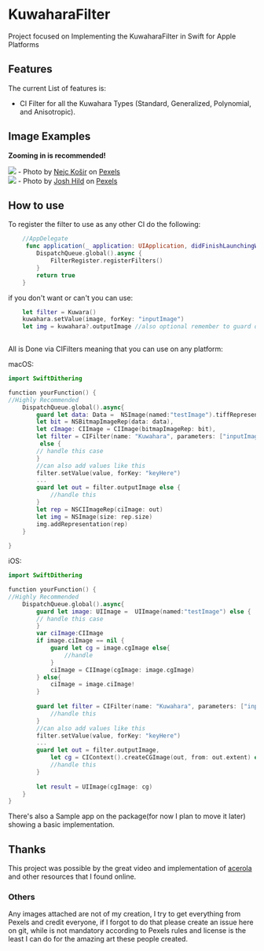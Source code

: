 # KuwaharaFilter
Project focused on Implementing the KuwaharaFilter in Swift for Apple Platforms

## Features
The current List of features is:
- CI Filter for all the Kuwahara Types (Standard, Generalized, Polynomial, and Anisotropic).


## Image Examples
**Zooming in is recommended!**

<img src= "https://i.imgur.com/yifMsZ9.jpg"/>
    - Photo by <a href="https://www.pexels.com/@nejc-kosir-108379/">Nejc Košir</a> on <a href="https://www.pexels.com/photo/green-leafed-tree-338936/">Pexels</a><br>
         


<img src= "https://i.imgur.com/xtORE67.png"/>
    - Photo by <a href="https://www.pexels.com/@josh-hild-1270765/">Josh Hild</a> on <a href="https://www.pexels.com/photo/bird-s-eye-view-photography-of-lighted-city-3573383/">Pexels</a>
    
    
## How to use

To register the filter to use as any other CI do the following:
```Swift
    //AppDelegate
     func application(_ application: UIApplication, didFinishLaunchingWithOptions launchOptions: [UIApplication.LaunchOptionsKey: Any]?) -> Bool {
        DispatchQueue.global().async {
            FilterRegister.registerFilters()
        }
        return true
    }
```
if you don't want or can't you can use:
```Swift
    let filter = Kuwara()
    kuwahara.setValue(image, forKey: "inputImage")
    let img = kuwahara?.outputImage //also optional remember to guard or don't I'm dev not a cop
    
```

All is Done via CIFilters meaning that you can use on any platform:

macOS:
```Swift
import SwiftDithering

function yourFunction() {
//Highly Recommended
    DispatchQueue.global().async{
        guard let data: Data =  NSImage(named:"testImage").tiffRepresentation,
        let bit = NSBitmapImageRep(data: data),
        let cImage: CIImage = CIImage(bitmapImageRep: bit),
        let filter = CIFilter(name: "Kuwahara", parameters: ["inputImage": image])
         else {
        // handle this case
        }
        //can also add values like this
        filter.setValue(value, forKey: "keyHere")
        ...
        guard let out = filter.outputImage else {
            //handle this
        }
        let rep = NSCIImageRep(ciImage: out)
        let img = NSImage(size: rep.size)
        img.addRepresentation(rep)
    }
  
}
```

iOS:
```Swift
import SwiftDithering

function yourFunction() {
//Highly Recommended
    DispatchQueue.global().async{
        guard let image: UIImage =  UIImage(named:"testImage") else {
        // handle this case
        }
        var ciImage:CIImage
        if image.ciImage == nil {
            guard let cg = image.cgImage else{
                //handle
            }
            ciImage = CIImage(cgImage: image.cgImage)
        } else{
            ciImage = image.ciImage!
        }
        
        guard let filter = CIFilter(name: "Kuwahara", parameters: ["inputImage": ciImage]) else {
            //handle this
        }
        //can also add values like this
        filter.setValue(value, forKey: "keyHere")
        ...
        guard let out = filter.outputImage,
            let cg = CIContext().createCGImage(out, from: out.extent) else {
            //handle this
        }
        
        let result = UIImage(cgImage: cg)
    }
}
```

There's also a Sample app on the package(for now I plan to move it later) showing a basic implementation.


## Thanks
This project was possible by the great video and implementation of [acerola](https://www.youtube.com/watch?v=LDhN-JK3U9g) and other resources that I found online.


### Others
 Any images attached are not of my creation, I try to get everything from Pexels and credit everyone, if I forgot to do that please create an issue here on git, while is not mandatory according to Pexels rules and license is the least I can do for the amazing art these people created.

